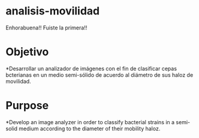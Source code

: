 # analisis-movilidad

Enhorabuena!! Fuiste la primera!!

# Objetivo

*Desarrollar un analizador de imágenes con el fin de clasificar cepas bcterianas en un medio semi-sólido de acuerdo al diámetro de sus haloz de movilidad.


# Purpose

*Develop an image analyzer in order to classify bacterial strains in a semi-solid medium according to the diameter of their mobility haloz.
